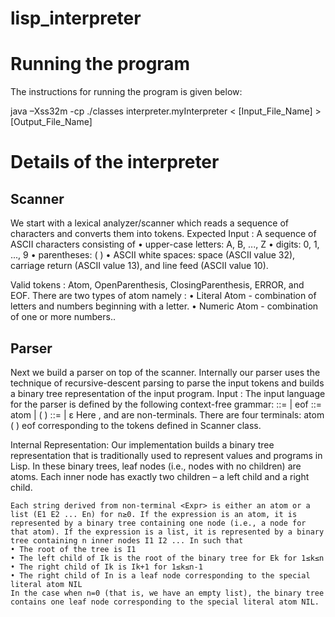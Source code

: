 # lisp_interpreter

Running the program
===================
The instructions for running the program is given below:

java –Xss32m -cp ./classes interpreter.myInterpreter < [Input_File_Name] > [Output_File_Name]

Details of the interpreter
==========================
Scanner
-------
We start with a lexical analyzer/scanner which reads a sequence of characters and converts them into tokens.
Expected Input 	:
    A sequence of ASCII characters consisting of
    • upper-case letters: A, B, ..., Z
    • digits: 0, 1, ..., 9
    • parentheses: ( )
    • ASCII white spaces: space (ASCII value 32), carriage return (ASCII value 13), and line feed
    (ASCII value 10).

Valid tokens :
    Atom, OpenParenthesis, ClosingParenthesis, ERROR, and EOF.
    There are two types of atom namely :
        • Literal Atom - combination of letters and numbers beginning with a letter.
        • Numeric Atom - combination of one or more numbers..

Parser
------
Next we build a parser on top of the scanner. Internally our parser uses the  technique of recursive-descent parsing to parse the input tokens and builds a binary tree representation of the input program.
Input :
    The input language for the parser is defined by the following context-free grammar:
        <Start> ::= <Expr> <Start> | <Expr> eof
        <Expr> ::= atom | ( <List> )
        <List> ::= <Expr> <List> | ε
    Here <Start>, <Expr> and <List> are non-terminals. There are four terminals: atom ( ) eof corresponding to the tokens defined in Scanner class.

Internal Representation:
    Our implementation builds a binary tree representation that is traditionally used to represent values and programs in Lisp. In these binary trees, leaf nodes (i.e., nodes with no children) are atoms. Each inner node has exactly two children – a left child and a right child.

    Each string derived from non-terminal <Expr> is either an atom or a list (E1 E2 ... En) for n≥0. If the expression is an atom, it is represented by a binary tree containing one node (i.e., a node for that atom). If the expression is a list, it is represented by a binary tree containing n inner nodes I1 I2 ... In such that
    • The root of the tree is I1
    • The left child of Ik is the root of the binary tree for Ek for 1≤k≤n
    • The right child of Ik is Ik+1 for 1≤k≤n-1
    • The right child of In is a leaf node corresponding to the special literal atom NIL
    In the case when n=0 (that is, we have an empty list), the binary tree contains one leaf node corresponding to the special literal atom NIL.
